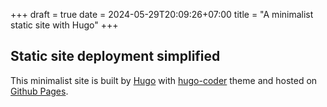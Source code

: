 +++ 
draft = true
date = 2024-05-29T20:09:26+07:00
title = "A minimalist static site with Hugo"
+++

## Static site deployment simplified

This minimalist site is built by [Hugo](https://github.com/gohugoio/hugo) with [hugo-coder](https://github.com/luizdepra/hugo-coder/tree/main) theme and hosted on [Github Pages](https://gohugo.io/hosting-and-deployment/hosting-on-github/).

